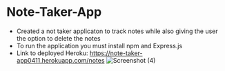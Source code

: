 # Note-Taker-App
* Created a not taker applicaton to track notes while also giving the user the option to delete the notes
* To run the application you must install npm and Express.js
* Link to deployed Heroku: https://note-taker-app0411.herokuapp.com/notes
![Screenshot (4)](https://user-images.githubusercontent.com/103298079/179147269-25b0d322-c9aa-442e-9fe3-9e6c5187d263.png)
